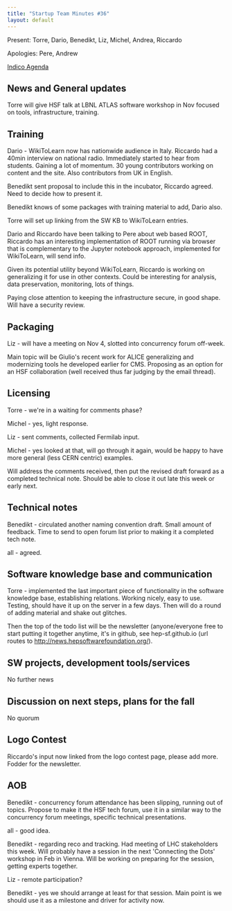 ```yaml
---
title: "Startup Team Minutes #36"
layout: default
---
```


Present: Torre, Dario, Benedikt, Liz, Michel, Andrea, Riccardo

Apologies: Pere, Andrew

[Indico Agenda](https://indico.cern.ch/event/456899/)

## News and General updates

Torre will give HSF talk at LBNL ATLAS software workshop in Nov focused on tools, infrastructure, training.

## Training

Dario - WikiToLearn now has nationwide audience in Italy. Riccardo had a 40min interview on national radio. Immediately started to hear from students. Gaining a lot of momentum. 30 young contributors working on content and the site. Also contributors from UK in English.

Benedikt sent proposal to include this in the incubator, Riccardo agreed. Need to decide how to present it.

Benedikt knows of some packages with training material to add, Dario also.

Torre will set up linking from the SW KB to WikiToLearn entries.

Dario and Riccardo have been talking to Pere about web based ROOT, Riccardo has an interesting implementation of ROOT running via browser that is complementary to the Jupyter notebook approach, implemented for WikiToLearn, will send info.

Given its potential utility beyond WikiToLearn, Riccardo is working on generalizing it for use in other contexts. Could be interesting for analysis, data preservation, monitoring, lots of things.

Paying close attention to keeping the infrastructure secure, in good shape. Will have a security review.

## Packaging

Liz - will have a meeting on Nov 4, slotted into concurrency forum off-week.

Main topic will be Giulio's recent work for ALICE generalizing and modernizing tools he developed earlier for CMS. Proposing as an option for an HSF collaboration (well received thus far judging by the email thread).

## Licensing

Torre - we're in a waiting for comments phase?

Michel - yes, light response.

Liz - sent comments, collected Fermilab input.

Michel - yes looked at that, will go through it again, would be happy to have more general (less CERN centric) examples.

Will address the comments received, then put the revised draft forward as a completed technical note. Should be able to close it out late this week or early next.

## Technical notes

Benedikt - circulated another naming convention draft. Small amount of feedback. Time to send to open forum list prior to making it a completed tech note.

all - agreed.

## Software knowledge base and communication

Torre - implemented the last important piece of functionality in the software knowledge base, establishing relations. Working nicely, easy to use. Testing, should have it up on the server in a few days. Then will do a round of adding material and shake out glitches.

Then the top of the todo list will be the newsletter (anyone/everyone free to start putting it together anytime, it's in github, see hep-sf.github.io (url routes to http://news.hepsoftwarefoundation.org/).

## SW projects, development tools/services

No further news

## Discussion on next steps, plans for the fall

No quorum

## Logo Contest

Riccardo's input now linked from the logo contest page, please add more. Fodder for the newsletter.

## AOB

Benedikt - concurrency forum attendance has been slipping, running out of topics. Propose to make it the HSF tech forum, use it in a similar way to the concurrency forum meetings, specific technical presentations.

all - good idea.

Benedikt - regarding reco and tracking. Had meeting of LHC stakeholders this week.
Will probably have a session in the next 'Connecting the Dots' workshop in Feb in Vienna. Will be working on
preparing for the session, getting experts together.

Liz - remote participation?

Benedikt - yes we should arrange at least for that session. Main point is we should use it as a milestone and
driver for activity now.
